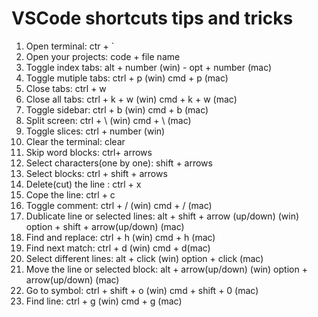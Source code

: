 # VSCode shortcuts tips and tricks

1. Open terminal: ctr + `
2. Open your projects: code + file name
3. Toggle index tabs: alt + number (win)
                  - opt + number (mac)
4. Toggle mutiple tabs: ctrl + p (win)
                     cmd + p (mac)
5. Close tabs: ctrl + w
6. Close all tabs:  ctrl + k + w (win)
                 cmd + k + w (mac)
7. Toggle sidebar: ctrl + b (win)
                cmd + b (mac)
8. Split screen: ctrl + \ (win)
              cmd + \ (mac)
9. Toggle slices: ctrl + number (win)
10. Clear the terminal: clear
11. Skip word blocks: ctrl+ arrows
12. Select characters(one by one): shift + arrows
13. Select blocks: ctrl + shift + arrows
14. Delete(cut) the line : ctrl + x
15. Cope the line: ctrl + c
16. Toggle comment: ctrl + / (win)
               cmd + / (mac)
17. Dublicate line or selected lines: alt + shift + arrow (up/down) (win)
                                  option + shift + arrow(up/down) (mac)
18. Find and replace: ctrl + h (win)
                  cmd + h (mac)
19. Find next match: ctrl + d (win)
                 cmd + d(mac)
20. Select different lines: alt + click (win)
                        option + click (mac)
21. Move the line or selected block: alt + arrow(up/down) (win)
                                 option + arrow(up/down) (mac)
22. Go to symbol: ctrl + shift + o (win)
              cmd + shift + 0 (mac)
23. Find line: ctrl + g (win)
           cmd + g (mac)
           
                                  
            
                            
         
